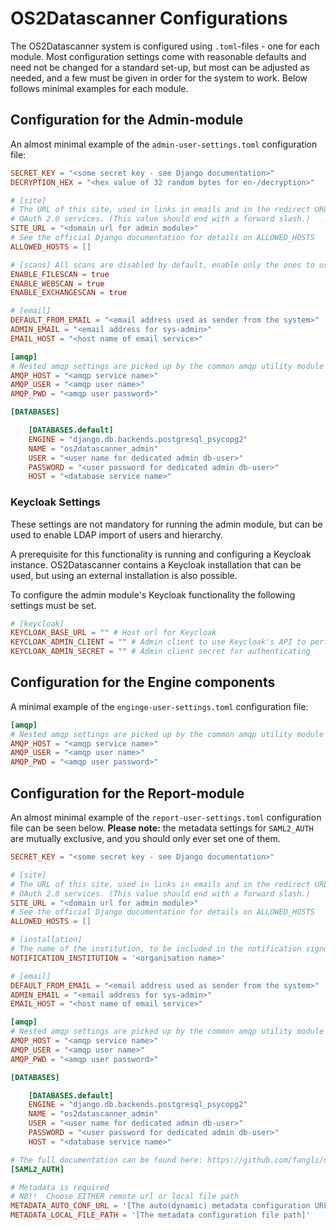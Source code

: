 # OS2Datascanner Configurations

The OS2Datascanner system is configured using `.toml`-files - one for each
module. Most configuration settings come with reasonable defaults and need not
be changed for a standard set-up, but most can be adjusted as needed, and a few
must be given in order for the system to work. Below follows minimal examples
for each module.


## Configuration for the Admin-module

An almost minimal example of the `admin-user-settings.toml` configuration file:

```toml
SECRET_KEY = "<some secret key - see Django documentation>"
DECRYPTION_HEX = "<hex value of 32 random bytes for en-/decryption>"

# [site]
# The URL of this site, used in links in emails and in the redirect URL for
# OAuth 2.0 services. (This value should end with a forward slash.)
SITE_URL = "<domain url for admin module>"
# See the official Django documentation for details on ALLOWED_HOSTS
ALLOWED_HOSTS = []

# [scans] All scans are disabled by default, enable only the ones to use
ENABLE_FILESCAN = true
ENABLE_WEBSCAN = true
ENABLE_EXCHANGESCAN = true

# [email]
DEFAULT_FROM_EMAIL = "<email address used as sender from the system>"
ADMIN_EMAIL = "<email address for sys-admin>"
EMAIL_HOST = "<host name of email service>"

[amqp]
# Nested amqp settings are picked up by the common amqp utility module
AMQP_HOST = "<amqp service name>"
AMQP_USER = "<amqp user name>"
AMQP_PWD = "<amqp user password>"

[DATABASES]

    [DATABASES.default]
    ENGINE = "django.db.backends.postgresql_psycopg2"
    NAME = "os2datascanner_admin"
    USER = "<user name for dedicated admin db-user>"
    PASSWORD = "<user password for dedicated admin db-user>"
    HOST = "<database service name>"
```

### Keycloak Settings
These settings are not mandatory for running the admin module, but can be used to enable LDAP import of users and hierarchy.

A prerequisite for this functionality is running and configuring a Keycloak instance.
OS2Datascanner contains a Keycloak installation that can be used, but using an external installation is also possible.

To configure the admin module's Keycloak functionality the following settings must be set.
```toml
# [keycloak]
KEYCLOAK_BASE_URL = "" # Host url for Keycloak
KEYCLOAK_ADMIN_CLIENT = "" # Admin client to use Keycloak's API to perform actions
KEYCLOAK_ADMIN_SECRET = "" # Admin client secret for authenticating 
```



## Configuration for the Engine components

A minimal example of the `enginge-user-settings.toml` configuration file:

```toml
[amqp]
# Nested amqp settings are picked up by the common amqp utility module
AMQP_HOST = "<amqp service name>"
AMQP_USER = "<amqp user name>"
AMQP_PWD = "<amqp user password>"
```


## Configuration for the Report-module

An almost minimal example of the `report-user-settings.toml` configuration file
can be seen below. **Please note:** the metadata settings for `SAML2_AUTH` are
mutually exclusive, and you should only ever set one of them.

```toml
SECRET_KEY = "<some secret key - see Django documentation>"

# [site]
# The URL of this site, used in links in emails and in the redirect URL for
# OAuth 2.0 services. (This value should end with a forward slash.)
SITE_URL = "<domain url for admin module>"
# See the official Django documentation for details on ALLOWED_HOSTS
ALLOWED_HOSTS = []

# [installation]
# The name of the institution, to be included in the notification signoff
NOTIFICATION_INSTITUTION = '<organisation name>'

# [email]
DEFAULT_FROM_EMAIL = "<email address used as sender from the system>"
ADMIN_EMAIL = "<email address for sys-admin>"
EMAIL_HOST = "<host name of email service>"

[amqp]
# Nested amqp settings are picked up by the common amqp utility module
AMQP_HOST = "<amqp service name>"
AMQP_USER = "<amqp user name>"
AMQP_PWD = "<amqp user password>"

[DATABASES]

    [DATABASES.default]
    ENGINE = "django.db.backends.postgresql_psycopg2"
    NAME = "os2datascanner_admin"
    USER = "<user name for dedicated admin db-user>"
    PASSWORD = "<user password for dedicated admin db-user>"
    HOST = "<database service name>"

# The full documentation can be found here: https://github.com/fangli/django-saml2-auth
[SAML2_AUTH]

# Metadata is required
# NB!!  Choose EITHER remote url or local file path
METADATA_AUTO_CONF_URL = '[The auto(dynamic) metadata configuration URL of SAML2]'
METADATA_LOCAL_FILE_PATH = '[The metadata configuration file path]'
```
